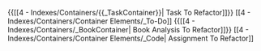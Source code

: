 {{[[4 - Indexes/Containers/{{_TaskContainer}}| Task To Refactor]]}}
[[4 - Indexes/Containers/Container Elements/_To-Do]]
{{[[4 - Indexes/Containers/_BookContainer| Book Analysis To Refactor]]}}
[[4 - Indexes/Containers/Container Elements/_Code| Assignment To Refactor]]